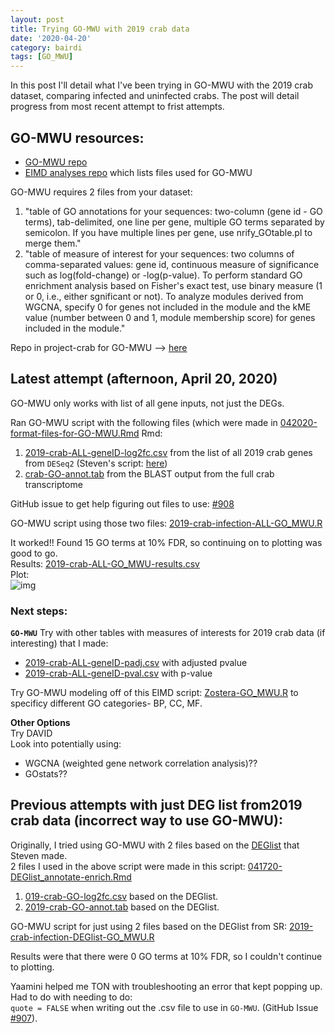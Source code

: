 ```yaml
---
layout: post
title: Trying GO-MWU with 2019 crab data
date: '2020-04-20'
category: bairdi
tags: [GO_MWU]
---
```

In this post I'll detail what I've been trying in GO-MWU with the 2019 crab dataset, comparing infected and uninfected crabs. The post will detail progress from most recent attempt to frist attempts. 

## GO-MWU resources: 
- [GO-MWU repo](https://github.com/z0on/GO_MWU)       
- [EIMD analyses repo](https://github.com/eimd-2019/project-EWD-transcriptomics/tree/master/analyses) which lists files used for GO-MWU

GO-MWU requires 2 files from your dataset:     
1. "table of GO annotations for your sequences: two-column (gene id - GO terms), tab-delimited, one line per gene, multiple GO terms separated by semicolon. If you have multiple lines per gene, use nrify_GOtable.pl to merge them."       
2. "table of measure of interest for your sequences: two columns of comma-separated values: gene id, continuous measure of significance such as log(fold-change) or -log(p-value). To perform standard GO enrichment analysis based on Fisher's exact test, use binary measure (1 or 0, i.e., either sgnificant or not). To analyze modules derived from WGCNA, specify 0 for genes not included in the module and the kME value (number between 0 and 1, module membership score) for genes included in the module."

Repo in project-crab for GO-MWU --> [here](https://github.com/RobertsLab/project-crab/tree/master/analyses/GO-MWU)

## Latest attempt (afternoon, April 20, 2020)
GO-MWU only works with list of all gene inputs, not just the DEGs.     

Ran GO-MWU script with the following files (which were made in [042020-format-files-for-GO-MWU.Rmd](https://github.com/RobertsLab/project-crab/blob/master/scripts/042020-format-files-for-GO-MWU.Rmd) Rmd:
1. [2019-crab-ALL-geneID-log2fc.csv](https://raw.githubusercontent.com/RobertsLab/project-crab/master/analyses/GO-MWU/2019-crab-ALL-geneID-log2fc.csv) from the list of all 2019 crab genes from `DESeq2` (Steven's script: [here](https://github.com/RobertsLab/project-crab/blob/master/scripts/11-Deseq.Rmd))
2. [crab-GO-annot.tab](https://raw.githubusercontent.com/RobertsLab/project-crab/master/analyses/GO-MWU/crab-GO-annot.tab) from the BLAST output from the full crab transcriptome

GitHub issue to get help figuring out files to use: [#908](https://github.com/RobertsLab/resources/issues/908)

GO-MWU script using those two files: [2019-crab-infection-ALL-GO_MWU.R](https://github.com/RobertsLab/project-crab/blob/master/analyses/GO-MWU/2019-crab-infection-ALL-GO_MWU.R)

It worked!! Found 15 GO terms at 10% FDR, so continuing on to plotting was good to go.      
Results: [2019-crab-ALL-GO_MWU-results.csv](https://github.com/RobertsLab/project-crab/blob/master/analyses/GO-MWU/2019-crab-ALL-GO_MWU-results.csv)       
Plot:       
![img](../master/notebook-images/042020-GO-MWU-plot.png)


### Next steps:     
**`GO-MWU`**
Try with other tables with measures of interests for 2019 crab data (if interesting) that I made:      
- [2019-crab-ALL-geneID-padj.csv](https://raw.githubusercontent.com/RobertsLab/project-crab/master/analyses/GO-MWU/2019-crab-ALL-geneID-padj.csv) with adjusted pvalue
- [2019-crab-ALL-geneID-pval.csv](https://raw.githubusercontent.com/RobertsLab/project-crab/master/analyses/GO-MWU/2019-crab-ALL-geneID-pval.csv) with p-value

Try GO-MWU modeling off of this EIMD script: [Zostera-GO_MWU.R](https://github.com/eimd-2019/project-EWD-transcriptomics/blob/master/analyses/GO-MWU/Zostera-GO_MWU.R) to specificy different GO categories- BP, CC, MF. 

**Other Options**     
Try DAVID     
Look into potentially using:    
- WGCNA (weighted gene network correlation analysis)??
- GOstats??

## Previous attempts with just DEG list from2019 crab data (incorrect way to use GO-MWU):    
Originally, I tried using GO-MWU with 2 files based on the [DEGlist](https://github.com/RobertsLab/project-crab/blob/master/analyses/2019-infection_DEGlist.tab) that Steven made.           
2 files I used in the above script were made in this script: [041720-DEGlist_annotate-enrich.Rmd](https://github.com/RobertsLab/project-crab/blob/master/scripts/041720-DEGlist_annotate-enrich.Rmd)
1. [019-crab-GO-log2fc.csv](https://raw.githubusercontent.com/RobertsLab/project-crab/master/analyses/GO-MWU/2019-crab-GO-log2fc.csv) based on the DEGlist. 
2. [2019-crab-GO-annot.tab](https://raw.githubusercontent.com/RobertsLab/project-crab/master/analyses/GO-MWU/2019-crab-GO-annot.tab) based on the DEGlist. 


GO-MWU script for just using 2 files based on the DEGlist from SR: [2019-crab-infection-DEGlist-GO_MWU.R](https://github.com/RobertsLab/project-crab/blob/master/analyses/GO-MWU/2019-crab-infection-DEGlist-GO_MWU.R)

Results were that there were 0 GO terms at 10% FDR, so I couldn't continue to plotting. 

Yaamini helped me TON with troubleshooting an error that kept popping up. Had to do with needing to do:     
`quote = FALSE` when writing out the .csv file to use in `GO-MWU`. (GitHub Issue [#907](https://github.com/RobertsLab/resources/issues/907)).
